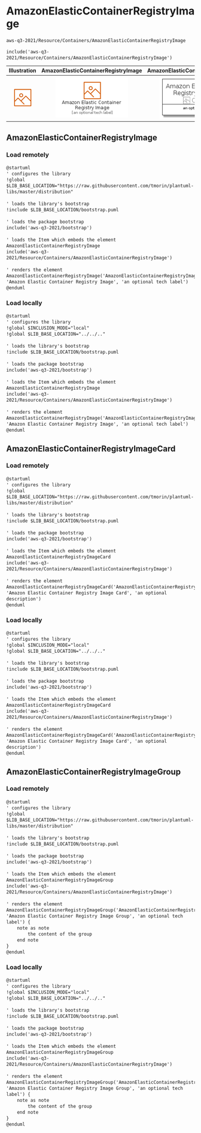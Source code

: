 # AmazonElasticContainerRegistryImage


```text
aws-q3-2021/Resource/Containers/AmazonElasticContainerRegistryImage
```

```text
include('aws-q3-2021/Resource/Containers/AmazonElasticContainerRegistryImage')
```



| Illustration | AmazonElasticContainerRegistryImage | AmazonElasticContainerRegistryImageCard | AmazonElasticContainerRegistryImageGroup |
| :---: | :---: | :---: | :---: |
| ![illustration for Illustration](../../../aws-q3-2021/Resource/Containers/AmazonElasticContainerRegistryImage.png) | ![illustration for AmazonElasticContainerRegistryImage](../../../aws-q3-2021/Resource/Containers/AmazonElasticContainerRegistryImage.Local.png) | ![illustration for AmazonElasticContainerRegistryImageCard](../../../aws-q3-2021/Resource/Containers/AmazonElasticContainerRegistryImageCard.Local.png) | ![illustration for AmazonElasticContainerRegistryImageGroup](../../../aws-q3-2021/Resource/Containers/AmazonElasticContainerRegistryImageGroup.Local.png) |




## AmazonElasticContainerRegistryImage

### Load remotely
```plantuml
@startuml
' configures the library
!global $LIB_BASE_LOCATION="https://raw.githubusercontent.com/tmorin/plantuml-libs/master/distribution"

' loads the library's bootstrap
!include $LIB_BASE_LOCATION/bootstrap.puml

' loads the package bootstrap
include('aws-q3-2021/bootstrap')

' loads the Item which embeds the element AmazonElasticContainerRegistryImage
include('aws-q3-2021/Resource/Containers/AmazonElasticContainerRegistryImage')

' renders the element
AmazonElasticContainerRegistryImage('AmazonElasticContainerRegistryImage', 'Amazon Elastic Container Registry Image', 'an optional tech label')
@enduml
```

### Load locally
```plantuml
@startuml
' configures the library
!global $INCLUSION_MODE="local"
!global $LIB_BASE_LOCATION="../../.."

' loads the library's bootstrap
!include $LIB_BASE_LOCATION/bootstrap.puml

' loads the package bootstrap
include('aws-q3-2021/bootstrap')

' loads the Item which embeds the element AmazonElasticContainerRegistryImage
include('aws-q3-2021/Resource/Containers/AmazonElasticContainerRegistryImage')

' renders the element
AmazonElasticContainerRegistryImage('AmazonElasticContainerRegistryImage', 'Amazon Elastic Container Registry Image', 'an optional tech label')
@enduml
```

## AmazonElasticContainerRegistryImageCard

### Load remotely
```plantuml
@startuml
' configures the library
!global $LIB_BASE_LOCATION="https://raw.githubusercontent.com/tmorin/plantuml-libs/master/distribution"

' loads the library's bootstrap
!include $LIB_BASE_LOCATION/bootstrap.puml

' loads the package bootstrap
include('aws-q3-2021/bootstrap')

' loads the Item which embeds the element AmazonElasticContainerRegistryImageCard
include('aws-q3-2021/Resource/Containers/AmazonElasticContainerRegistryImage')

' renders the element
AmazonElasticContainerRegistryImageCard('AmazonElasticContainerRegistryImageCard', 'Amazon Elastic Container Registry Image Card', 'an optional description')
@enduml
```

### Load locally
```plantuml
@startuml
' configures the library
!global $INCLUSION_MODE="local"
!global $LIB_BASE_LOCATION="../../.."

' loads the library's bootstrap
!include $LIB_BASE_LOCATION/bootstrap.puml

' loads the package bootstrap
include('aws-q3-2021/bootstrap')

' loads the Item which embeds the element AmazonElasticContainerRegistryImageCard
include('aws-q3-2021/Resource/Containers/AmazonElasticContainerRegistryImage')

' renders the element
AmazonElasticContainerRegistryImageCard('AmazonElasticContainerRegistryImageCard', 'Amazon Elastic Container Registry Image Card', 'an optional description')
@enduml
```

## AmazonElasticContainerRegistryImageGroup

### Load remotely
```plantuml
@startuml
' configures the library
!global $LIB_BASE_LOCATION="https://raw.githubusercontent.com/tmorin/plantuml-libs/master/distribution"

' loads the library's bootstrap
!include $LIB_BASE_LOCATION/bootstrap.puml

' loads the package bootstrap
include('aws-q3-2021/bootstrap')

' loads the Item which embeds the element AmazonElasticContainerRegistryImageGroup
include('aws-q3-2021/Resource/Containers/AmazonElasticContainerRegistryImage')

' renders the element
AmazonElasticContainerRegistryImageGroup('AmazonElasticContainerRegistryImageGroup', 'Amazon Elastic Container Registry Image Group', 'an optional tech label') {
    note as note
        the content of the group
    end note
}
@enduml
```

### Load locally
```plantuml
@startuml
' configures the library
!global $INCLUSION_MODE="local"
!global $LIB_BASE_LOCATION="../../.."

' loads the library's bootstrap
!include $LIB_BASE_LOCATION/bootstrap.puml

' loads the package bootstrap
include('aws-q3-2021/bootstrap')

' loads the Item which embeds the element AmazonElasticContainerRegistryImageGroup
include('aws-q3-2021/Resource/Containers/AmazonElasticContainerRegistryImage')

' renders the element
AmazonElasticContainerRegistryImageGroup('AmazonElasticContainerRegistryImageGroup', 'Amazon Elastic Container Registry Image Group', 'an optional tech label') {
    note as note
        the content of the group
    end note
}
@enduml
```

